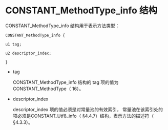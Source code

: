 # CONSTANT_MethodType_info 结构 

CONSTANT_MethodType_info 结构用于表示方法类型：

```
CONSTANT_MethodType_info {

u1 tag;

u2 descriptor_index;

} 
```

* tag

  CONSTANT_MethodType_info 结构的 tag 项的值为 CONSTANT_MethodType（ 16）。

* descriptor_index

  descriptor_index 项的值必须是对常量池的有效索引， 常量池在该索引处的项必须是CONSTANT_Utf8_info（ §4.4.7）结构，表示方法的描述符（ §4.3.3）。 